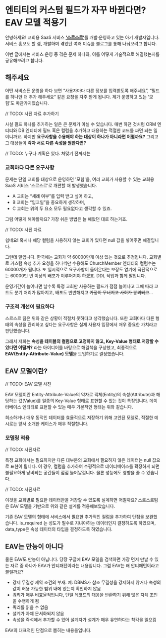 # 엔티티의 커스텀 필드가 자꾸 바뀐다면? EAV 모델 적용기

안녕하세요! 교회용 SaaS 서비스 [**‘스르스르’**](https://www.srsr.kr/)를 개발·운영하고 있는 아기 개발자입니다. 서비스 홍보도 할 겸, 개발하며 겪었던 여러 이슈를 블로그를 통해 나눠보려고 합니다. 

이번 글에서는 서비스 운영 중 겪은 문제 하나와, 이를 어떻게 기술적으로 해결했는지를 공유해보려고 합니다.

## 해주세요
어떤 서비스든 운영을 하다 보면 “사용자마다 다른 정보를 입력받도록 해주세요”, “필드를 하나만 더 추가 해주세요” 같은 요청을 자주 받게 됩니다. 제가 운영하고 있는 '모힘'도 마찬가지였습니다. 

// TODO: 사진 자료 추가하기

사실 필드 하나를 추가하는 일은 큰 문제가 아닐 수 있습니다. 매번 하던 것처럼 ORM 엔티티와 DB 엔티티에 필드 혹은 컬럼을 추가하고 대응하는 적절한 코드를 짜면 되는 일이니까요. 하지만 **요구사항을 수용해야 하는 대상이 하나가 아니라면 어떨까요?** 그리고 그 대상들이 **각자 서로 다른 속성을 원한다면?**

// TODO: 누구나 계획은 있다. 쳐맞기 전까지는

### 교회마다 다른 요구사항

문제는 단일 교회를 대상으로 운영하던 '모힘'을, 여러 교회가 사용할 수 있는 교회용 SaaS 서비스 ‘스르스르’로 개편할 때 발생했습니다.

- A 교회는 “세례 여부”를 입력 받고 싶어 하고,  
- B 교회는 “입교일”을 중요하게 생각하며, 
- C 교회는 위의 두 요소 모두 필요없다고 생각할 수 있죠.

그럼 어떻게 해야할까요? 가장 쉬운 방법은 늘 해왔던 대로 하는거죠.

// TODO: 사진 자료

쉽네요! 혹시나 해당 컬럼을 사용하지 않는 교회가 있다면 null 값을 넣어주면 해결입니다. 

그런데 말입니다. 한국에는 교회가 약 60000만개 이상 있는 것으로 추정됩니다. 교회별로 커스텀 속성 추가 요청을 하나씩만 수용해도 ChurchMember 엔티티의 컬럼수는 60000개가 됩니다. 또 일시적으로 요구사항이 들어온다는 보장도 없기에 극단적으로는 60000만 번 이상의 배포가 이루어져야 하겠죠. DDL 작업과 함께 말입니다.

운영기간이 늘어나면 날수록 특정 교회만 사용하는 필드가 점점 늘어나고 그에 따라 코드도 분기 처리가 많아지고, 배포도 빈번해지고 ~~가정이 무너지고 사회가 붕괴되고~~...

### 구조적 개선이 필요하다

스르스르 팀은 위와 같은 상황이 적절치 못하다고 생각했습니다. 또한 교회마다 다른 형태의 속성을 관리하고 싶다는 요구사항은 실제 사용자 입장에서 매우 중요한 가치라고 판단했습니다. 

그래서 저희는 **속성을 테이블의 컬럼으로 고정하지 않고, Key-Value 형태로 저장할 수 있다면 어떨까?** 라는 아이디어를 바탕으로 해결책을 구상했고, 최종적으로 **EAV(Entity-Attribute-Value) 모델**을 도입하기로 결정했습니다.

## EAV 모델이란?

// TODO: EAV 모델 사진

EAV 모델이란 Entity-Attribute-Value의 약자로 객체(Entity)의 속성(Attribute)과 해당하는 값(Value)를 일종의 Key-Value 형태로 표현할 수 있는 것이 특징입니다. 데이터베이스 엔티티로 표현할 수 있는 매우 기본적인 형태는 위와 같습니다.  

희소하거나 매우 동적인 데이터를 효율적으로 저장하기 위해 고안된 모델로, 적절한 예시로는 앞서 소개한 케이스가 매우 적절합니다. 

### 모델링 적용

// TODO: 사진자료

특정 교회에서는 필요하지만 다른 대부분의 교회에서 필요하지 않은 데이터는 null 값으로 표현이 됩니다. 이 경우, 컬럼을 추가하여 수평적으로 데이터베이스를 확장하게 되면 불필요하게 낭비되는 공간들이 점점 늘어날겁니다. 물론 성능에도 영향을 줄 수 있습니다. 

// TODO: 사진자료

이것을 교회별로 필요한 데이터만을 저장할 수 있도록 설계하면 어떨까요? 스르스르팀은 EAV 모델을 기반으로 위와 같은 설계를 적용해보았습니다. 

기존 EAV 모델의 형태에 서비스에서 필요한 추가적인 컬럼을 추가하여 단점을 보완했습니다. is_required 는 성도가 필수로 지녀야하는 데이터인지 결정하도록 하였으며, data_type은 속성 데이터의 타입을 결정하도록 하였습니다. 

## EAV는 만능이 아니다 

물론 EAV도 만능이 아닙니다. 당장 구글에 EAV 모델을 검색하면 가장 먼저 만날 수 있는 자료 중 하나가 EAV가 안티패턴이라는 내용입니다. 그럼 EAV는 왜 안티패턴이라고 불릴까요? 

* 강제 무결성 제약 조건의 부재. 예: DBMS가 참조 무결성을 강제하지 않거나 속성의 값이 허용 가능한 범위 내에 있는지 확인하지 않음
* 쿼리가 매우 비효율적입니다, 단일 레코드의 대응을 반환하기 위해 많은 자체 조인을 수행하게 됨
* 쿼리를 읽을 수 없음
* 설계가 자체 문서화되지 않음
* 속성을 즉석에서 추가할 수 있어 설계자가 설계가 매우 유연하다는 착각을 일으킴

EAV의 대표적인 단점으로 뽑히는 내용들입니다. 
